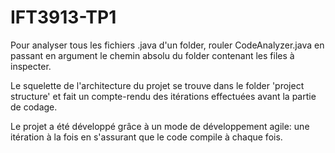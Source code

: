# IFT3913-TP1

Pour analyser tous les fichiers .java d'un folder, rouler CodeAnalyzer.java en passant en argument le chemin absolu du folder contenant les files à inspecter.



Le squelette de l'architecture du projet se trouve dans le folder 'project structure' et fait un compte-rendu des itérations effectuées avant la partie de codage.


Le projet a été développé grâce à un mode de développement agile: une itération à la fois en s'assurant que le code compile à chaque fois.
